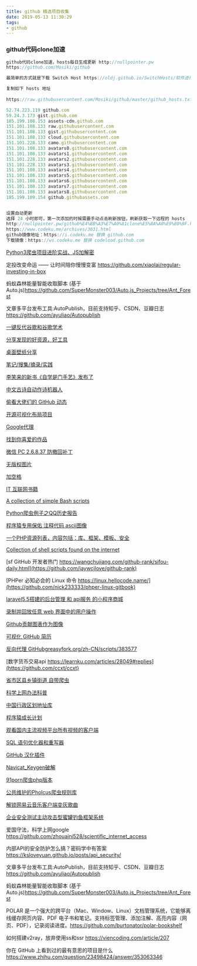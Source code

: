 ```yaml
---
title: github 精选项目收集
date: 2019-05-13 11:30:29
tags:
- github
---
```


### github代码clone加速
```javascript
github代码clone加速，hosts每日生成更新 http://nullpointer.pw 
https://github.com/Mosiki/github

最简单的方式就是下载 Switch Host https://oldj.github.io/SwitchHosts/软件进行 host 修改，跨平台，因为 hosts 文件每日都会自动更新，所以需要本地的 hosts 也能自动更新， 好在 SwitchHosts 提供了远程 hosts 的功能。

复制如下 hosts 地址
 
https://raw.githubusercontent.com/Mosiki/github/master/github_hosts.txt

52.74.223.119 github.com
59.24.3.173 gist.github.com
185.199.108.153 assets-cdn.github.com
151.101.108.133 raw.githubusercontent.com
151.101.108.133 gist.githubusercontent.com
151.101.108.133 cloud.githubusercontent.com
151.101.228.133 camo.githubusercontent.com
151.101.108.133 avatars0.githubusercontent.com
151.101.108.133 avatars1.githubusercontent.com
151.101.228.133 avatars2.githubusercontent.com
151.101.228.133 avatars3.githubusercontent.com
151.101.108.133 avatars4.githubusercontent.com
151.101.108.133 avatars5.githubusercontent.com
151.101.108.133 avatars6.githubusercontent.com
151.101.108.133 avatars7.githubusercontent.com
151.101.108.133 avatars8.githubusercontent.com
185.199.109.154 github.githubassets.com


设置自动更新
选择 24 小时即可，第一次添加的时候需要手动点击刷新按钮，刷新获取一下远程的 hosts
http://nullpointer.pw/github%E4%BB%A3%E7%A0%81clone%E5%8A%A0%E9%80%9F.html
https://www.codeku.me/archives/3031.html
github镜像地址：https://i.codeku.me 替换 github.com
下载镜像：https://ws.codeku.me 替换 codeload.github.com


```
[Python3爬虫项目进阶实战、JS加解密](https://github.com/xianyucoder/Crack-JS)

定投改变命运 —— 让时间陪你慢慢变富 https://github.com/xiaolai/regular-investing-in-box

蚂蚁森林能量智能收取脚本 (基于Auto.js)https://github.com/SuperMonster003/Auto.js_Projects/tree/Ant_Forest

文章多平台发布工具:AutoPublish，目前支持知乎、CSDN、豆瓣日志 https://github.com/ayuliao/Autopublish


[ 一键反代谷歌和谷歌学术](https://github.com/arnofeng/ngx_google_deployment)

[分享发现的好资源，好工具](https://github.com/Michael728/awesome-tools-resources)

[桌面壁纸分享](https://github.com/ofcold/desktop-pictures)

[笔记/搜集/摘录/实践](https://github.com/jaywcjlove/handbook)

[李笑来的新书《自学是门手艺》发布了](https://github.com/selfteaching/the-craft-of-selfteaching)

[中文古诗自动作诗机器人](https://github.com/jinfagang/tensorflow_poems)

[偷看大佬们的 GitHub 动态](https://github.com/lawvs/buddy-github-events)

[开源可视化布局项目](https://github.com/0123cf/auto-layout)

[Google代理](https://github.com/EtherDream/jsproxy/)

[找到你喜爱的作品](https://zhaodao.ai/)

[微信 PC 2.6.8.37 防撤回补丁](https://github.com/36huo/wechat_anti_revoke/)

[无版权图片](https://unsplash.com/)

[加空格](https://github.com/vinta/pangu.js)

[ IT 互联网书籍](https://github.com/TIM168/technical_books)

[A collection of simple Bash scripts](https://github.com/ruanyf/simple-bash-scripts)

[Python爬虫例子之QQ历史报告](https://segmentfault.com/a/1190000019239788)

[程序猿专用保佑 注释代码 ascii图像](https://coding.net/u/lunayj/p/developer-pray-codeImg/git)

[一个PHP资源列表，内容包括：库、框架、模板、安全](https://github.com/CraryPrimitiveMan/awesome-php-zh_CN)


[Collection of shell scripts found on the internet](https://github.com/epety/100-shell-script-examples)

[sf GitHub 开发者热门 https://wangchujiang.com/github-rank/sifou-daily.html](https://github.com/jaywcjlove/github-rank)

[PHPer 必知必会的 Linux 命令 https://linux.hellocode.name/](https://github.com/nick233333/phper-linux-gitbook)

[laravel5.5搭建的后台管理 和 api服务 的小程序商城](https://github.com/sqc157400661/XiaoTShop)

[录制并回放任意 web 界面中的用户操作](https://github.com/rrweb-io)

[Github贡献图表作为图像](https://github.com/2016rshah/githubchart-api)


[可视化 GitHub 简历](https://github.com/ecmadao/hacknical)

[反向代理 GitHubgreasyfork.org/zh-CN/scripts/383577](https://www.codeku.me/archives/3031.html)

[数字货币交易api https://learnku.com/articles/28049#replies](https://github.com/ccxt/ccxt)

[省市区县乡镇街道 自带爬虫](https://github.com/aoxiang594/laravel-province-city-area)

[科学上网办法科普](https://github.com/byrwiki/byrwiki/issues/13)

[中国行政区划地址库](https://github.com/wi1dcard/china-divisions)

[程序猿成长计划](https://github.com/mylxsw/growing-up)

[观看国内主流视频平台所有视频的客户端](https://github.com/phobal/ivideo)

[SQL 语句优化器和重写器](https://github.com/guanguans/soar-php)

[GitHub 汉化插件](https://github.com/52cik/github-hans)

[Navicat_Keygen破解](https://github.com/Deltafox79/Navicat_Keygen)

[91porn爬虫php版本](https://github.com/zzjzz9266a/91porn_php)

[公共维护的Pholcus爬虫规则库](https://github.com/henrylee2cn/pholcus_lib)

[解锁网易云音乐客户端变灰歌曲](https://github.com/nondanee/UnblockNeteaseMusic)


[企业安全测试主动攻击型蜜罐钓鱼框架系统](https://github.com/hacklcx/HFish)


爱国守法，科学上网google https://github.com/zhouaini528/scientific_internet_access

 内部API的安全防护怎么搞？密码学中有答案 https://ksloveyuan.github.io/posts/api_security/

文章多平台发布工具:AutoPublish，目前支持知乎、CSDN、豆瓣日志 https://github.com/ayuliao/Autopublish

蚂蚁森林能量智能收取脚本 (基于Auto.js)https://github.com/SuperMonster003/Auto.js_Projects/tree/Ant_Forest

POLAR 是一个强大的跨平台（Mac、Window、Linux）文档管理系统，它能够离线缓存网页内容、PDF 电子书和笔记。支持标签管理、添加注解、高亮内容（网页、PDF），记录阅读进度。https://github.com/burtonator/polar-bookshelf


如何搭建v2ray，放弃使用ss和ssr https://viencoding.com/article/207

你在 GitHub 上看到过的最有意思的项目是什么 https://www.zhihu.com/question/23498424/answer/353063346







